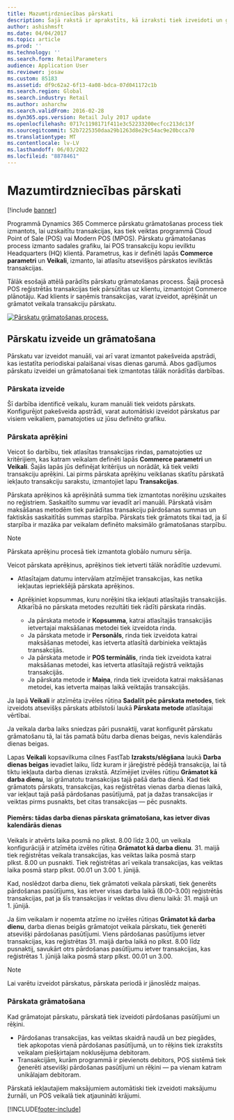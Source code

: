 ```yaml
---
title: Mazumtirdzniecības pārskati
description: Šajā rakstā ir aprakstīts, kā izraksti tiek izveidoti un grāmatoti.
author: ashishmsft
ms.date: 04/04/2017
ms.topic: article
ms.prod: ''
ms.technology: ''
ms.search.form: RetailParameters
audience: Application User
ms.reviewer: josaw
ms.custom: 85183
ms.assetid: df9c62a2-6f13-4a08-bdca-07d041172c1b
ms.search.region: Global
ms.search.industry: Retail
ms.author: asharchw
ms.search.validFrom: 2016-02-28
ms.dyn365.ops.version: Retail July 2017 update
ms.openlocfilehash: 0717c1198171f411e3c52233200ecfcc213dc13f
ms.sourcegitcommit: 52b7225350daa29b1263d8e29c54ac9e20bcca70
ms.translationtype: MT
ms.contentlocale: lv-LV
ms.lasthandoff: 06/03/2022
ms.locfileid: "8878461"
---
```

# <a name="retail-statements"></a>Mazumtirdzniecības pārskati

[!include [banner](includes/banner.md)]

Programmā Dynamics 365 Commerce pārskatu grāmatošanas process tiek izmantots, lai uzskaitītu transakcijas, kas tiek veiktas programmā Cloud Point of Sale (POS) vai Modern POS (MPOS). Pārskatu grāmatošanas process izmanto sadales grafiku, lai POS transakciju kopu ievilktu Headquarters (HQ) klientā. Parametrus, kas ir definēti lapās **Commerce parametri** un **Veikali**, izmanto, lai atlasītu atsevišķos pārskatos ievilktās transakcijas.

Tālāk esošajā attēlā parādīts pārskatu grāmatošanas process. Šajā procesā POS reģistrētās transakcijas tiek pārsūtītas uz klientu, izmantojot Commerce plānotāju. Kad klients ir saņēmis transakcijas, varat izveidot, aprēķināt un grāmatot veikala transakciju pārskatu.

[![Pārskatu grāmatošanas process.](./media/retail-statements.png)](./media/retail-statements.png)

## <a name="creating-and-posting-statements"></a>Pārskatu izveide un grāmatošana

Pārskatu var izveidot manuāli, vai arī varat izmantot pakešveida apstrādi, kas iestatīta periodiskai palaišanai visas dienas garumā. Abos gadījumos pārskatu izveidei un grāmatošanai tiek izmantotas tālāk norādītās darbības.

### <a name="create-the-statement"></a>Pārskata izveide

Šī darbība identificē veikalu, kuram manuāli tiek veidots pārskats. Konfigurējot pakešveida apstrādi, varat automātiski izveidot pārskatus par visiem veikaliem, pamatojoties uz jūsu definēto grafiku.

### <a name="calculate-the-statement"></a>Pārskata aprēķini

Veicot šo darbību, tiek atlasītas transakcijas rindas, pamatojoties uz kritērijiem, kas katram veikalam definēti lapās **Commerce parametri** un **Veikali**. Šajās lapās jūs definējat kritērijus un norādāt, kā tiek veikti transakciju aprēķini. Lai pirms pārskata aprēķinu veikšanas skatītu pārskatā iekļauto transakciju sarakstu, izmantojiet lapu **Transakcijas**.

Pārskata aprēķinos kā aprēķinātā summa tiek izmantotas norēķinu uzskaites no reģistriem. Saskaitīto summu var ievadīt arī manuāli. Pārskatā visām maksāšanas metodēm tiek parādītas transakciju pārdošanas summas un faktiskās saskaitītās summas starpība. Pārskats tiek grāmatots tikai tad, ja šī starpība ir mazāka par veikalam definēto maksimālo grāmatošanas starpību.

> [!NOTE]
> Pārskata aprēķinu procesā tiek izmantota globālo numuru sērija.

Veicot pārskata aprēķinus, aprēķinos tiek ietverti tālāk norādītie uzdevumi.

- Atlasītajam datumu intervālam atzīmējiet transakcijas, kas netika iekļautas iepriekšējā pārskata aprēķinos.
- Aprēķiniet kopsummas, kuru norēķini tika iekļauti atlasītajās transakcijās. Atkarībā no pārskata metodes rezultāti tiek rādīti pārskata rindās.

    - Ja pārskata metode ir **Kopsumma**, katrai atlasītajās transakcijās ietvertajai maksāšanas metodei tiek izveidota rinda.
    - Ja pārskata metode ir **Personāls**, rinda tiek izveidota katrai maksāšanas metodei, kas ietverta atlasītā darbinieka veiktajās transakcijās.
    - Ja pārskata metode ir **POS terminālis**, rinda tiek izveidota katrai maksāšanas metodei, kas ietverta atlasītajā reģistrā veiktajās transakcijās.
    - Ja pārskata metode ir **Maiņa**, rinda tiek izveidota katrai maksāšanas metodei, kas ietverta maiņas laikā veiktajās transakcijās.

Ja lapā **Veikali** ir atzīmēta izvēles rūtiņa **Sadalīt pēc pārskata metodes**, tiek izveidots atsevišķs pārskats atbilstoši laukā **Pārskata metode** atlasītajai vērtībai.

Ja veikala darba laiks sniedzas pāri pusnaktij, varat konfigurēt pārskatu grāmatošanu tā, lai tās pamatā būtu darba dienas beigas, nevis kalendārās dienas beigas.

Lapas **Veikali** kopsavilkuma cilnes FastTab **Izraksts/slēgšana** laukā **Darba dienas beigas** ievadiet laiku, līdz kuram ir jāreģistrē pēdējā transakcija, lai tā tiktu iekļauta darba dienas izrakstā. Atzīmējiet izvēles rūtiņu **Grāmatot kā darba dienu**, lai grāmatotu transakcijas tajā pašā darba dienā. Kad tiek grāmatots pārskats, transakcijas, kas reģistrētas vienas darba dienas laikā, var iekļaut tajā pašā pārdošanas pasūtījumā, pat ja dažas transakcijas ir veiktas pirms pusnakts, bet citas transakcijas — pēc pusnakts.

#### <a name="example-post-a-statement-for-a-business-day-that-extends-over-two-calendar-days"></a>Piemērs: tādas darba dienas pārskata grāmatošana, kas ietver divas kalendārās dienas

Veikals ir atvērts laika posmā no plkst. 8.00 līdz 3.00, un veikala konfigurācijā ir atzīmēta izvēles rūtiņa **Grāmatot kā darba dienu**. 31. maijā tiek reģistrētas veikala transakcijas, kas veiktas laika posmā starp plkst. 8.00 un pusnakti. Tiek reģistrētas arī veikala transakcijas, kas veiktas laika posmā starp plkst. 00.01 un 3.00 1. jūnijā.

Kad, noslēdzot darba dienu, tiek grāmatoti veikala pārskati, tiek ģenerēts pārdošanas pasūtījums, kas ietver visas darba laikā (8.00–3.00) reģistrētās transakcijas, pat ja šīs transakcijas ir veiktas divu dienu laikā: 31. maijā un 1. jūnijā.

Ja šim veikalam ir noņemta atzīme no izvēles rūtiņas **Grāmatot kā darba dienu**, darba dienas beigās grāmatojot veikala pārskatu, tiek ģenerēti atsevišķi pārdošanas pasūtījumi. Viens pārdošanas pasūtījums ietver transakcijas, kas reģistrētas 31. maijā darba laikā no plkst. 8.00 līdz pusnaktij, savukārt otrs pārdošanas pasūtījumu ietver transakcijas, kas reģistrētas 1. jūnijā laika posmā starp plkst. 00.01 un 3.00.

> [!NOTE]
> Lai varētu izveidot pārskatus, pārskata periodā ir jānoslēdz maiņas.

### <a name="post-the-statement"></a>Pārskata grāmatošana

Kad grāmatojat pārskatu, pārskatā tiek izveidoti pārdošanas pasūtījumi un rēķini.

- Pārdošanas transakcijas, kas veiktas skaidrā naudā un bez piegādes, tiek apkopotas vienā pārdošanas pasūtījumā, un to rēķins tiek izrakstīts veikalam piešķirtajam noklusējuma debitoram.
- Transakcijām, kurām programmā ir pievienots debitors, POS sistēmā tiek ģenerēti atsevišķi pārdošanas pasūtījumi un rēķini — pa vienam katram unikālajam debitoram.

Pārskatā iekļautajiem maksājumiem automātiski tiek izveidoti maksājumu žurnāli, un POS veikalā tiek atjaunināti krājumi.


[!INCLUDE[footer-include](../includes/footer-banner.md)]